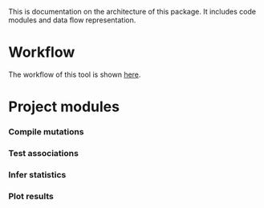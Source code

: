 This is documentation on the architecture of this package. It includes code modules and data flow representation.
# Workflow
The workflow of this tool is shown [here](https://github.com/lyuchengmarvin/MugGWAS/blob/main/design_documents/MugGWAS.drawio.png).

# Project modules

### Compile mutations

### Test associations

### Infer statistics

### Plot results
